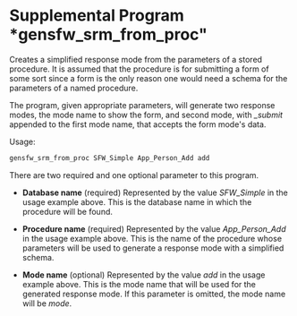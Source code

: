 # Supplemental Program *gensfw_srm_from_proc"

Creates a simplified response mode from the parameters of a stored procedure.
It is assumed that the procedure is for submitting a form of some sort since
a form is the only reason one would need a schema for the parameters of a named
procedure.

The program, given appropriate parameters, will generate two response modes,
the mode name to show the form, and second mode, with *_submit* appended to the
first mode name, that accepts the form mode's data.

Usage:

~~~sh
gensfw_srm_from_proc SFW_Simple App_Person_Add add
~~~

There are two required and one optional parameter to this program.

- **Database name** (required)
  Represented by the value *SFW_Simple* in the usage example above.  This
  is the database name in which the procedure will be found.

- **Procedure name** (required)
  Represented by the value *App_Person_Add* in the usage example above.
  This is the name of the procedure whose parameters will be used to generate
  a response mode with a simplified schema.

- **Mode name** (optional)
  Represented by the value *add* in the usage example above.  This is the
  mode name that will be used for the generated response mode.  If this
  parameter is omitted, the mode name will be *mode*.
